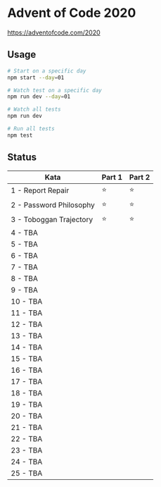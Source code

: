 # Advent of Code 2020

https://adventofcode.com/2020

## Usage

```bash
# Start on a specific day
npm start --day=01

# Watch test on a specific day
npm run dev --day=01

# Watch all tests
npm run dev

# Run all tests
npm test
```

## Status

| Kata                    | Part 1 | Part 2 |
|-------------------------|--------|--------|
| 1 - Report Repair       | ⭐️      | ⭐️     |
| 2 - Password Philosophy | ⭐️      | ⭐️     |
| 3 - Toboggan Trajectory | ⭐️      | ⭐️     |
| 4 - TBA                 |        |        |
| 5 - TBA                 |        |        |
| 6 - TBA                 |        |        |
| 7 - TBA                 |        |        |
| 8 - TBA                 |        |        |
| 9 - TBA                 |        |        |
| 10 - TBA                |        |        |
| 11 - TBA                |        |        |
| 12 - TBA                |        |        |
| 13 - TBA                |        |        |
| 14 - TBA                |        |        |
| 15 - TBA                |        |        |
| 16 - TBA                |        |        |
| 17 - TBA                |        |        |
| 18 - TBA                |        |        |
| 19 - TBA                |        |        |
| 20 - TBA                |        |        |
| 21 - TBA                |        |        |
| 22 - TBA                |        |        |
| 23 - TBA                |        |        |
| 24 - TBA                |        |        |
| 25 - TBA                |        |        |